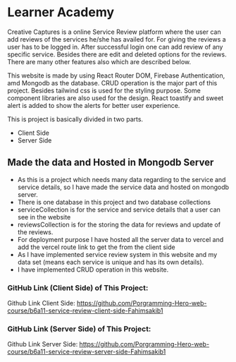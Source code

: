 # Learner Academy
Creative Captures is a online Service Review platform  where the user can add reviews of the services he/she has  availed for. For giving the reviews a user has to be logged in. After successful login one can add review of any specific service. Besides there are edit and deleted options for the reviews. There are many other features also which are described below.

This website is made by using React Router DOM, Firebase Authentication, amd Mongodb as the database. CRUD operation is the major part of this project. Besides tailwind css is used for the styling purpose. Some component libraries are also used for the design. React toastify and sweet alert is added to show the alerts for better user experience.

This is project is basically divided in two parts. 
- Client Side
- Server Side

## Made the data and Hosted in Mongodb Server

- As this is a project which needs many data regarding to the service and service details, so I have made the service data and hosted on mongodb server.
- There is one database in this project and two database collections
- serviceCollection is for the service and service details that a user can see in the website
- reviewsCollection is for the storing the data for reviews and update of the reviews.
- For deployment purpose I have hosted all the server data to vercel and add the vercel route link to get the from the client side
- As I have implemented service review system in this website and my data set (means each service is unique and has its own details).
- I have implemented CRUD operation in this website.



### GitHub Link (Client Side) of This Project: 
Github Link Client Side: https://github.com/Porgramming-Hero-web-course/b6a11-service-review-client-side-Fahimsakib1


### GitHub Link (Server Side) of This Project:
Github Link Server Side:  https://github.com/Porgramming-Hero-web-course/b6a11-service-review-server-side-Fahimsakib1